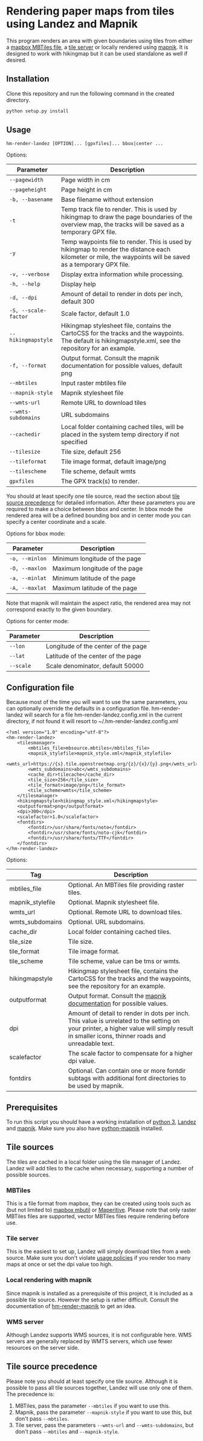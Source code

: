 # Rendering paper maps from tiles using Landez and Mapnik

This program renders an area with given boundaries using tiles from either a [mapbox MBTiles file](https://wiki.openstreetmap.org/wiki/MBTiles), a [tile server](https://wiki.openstreetmap.org/wiki/Tile_servers) or locally rendered using [mapnik](http://mapnik.org/). It is designed to work with hikingmap but it can be used standalone as well if desired.

## Installation
Clone this repository and run the following command in the created directory.
```bash
python setup.py install
```

## Usage

`hm-render-landez [OPTION]... [gpxfiles]... bbox|center ...`

Options:

| Parameter | Description
| --------- | -----------
| `--pagewidth` | Page width in cm
| `--pageheight` | Page height in cm
| `-b, --basename` | Base filename without extension
| `-t` | Temp track file to render. This is used by hikingmap to draw the page boundaries of the overview map, the tracks will be saved as a temporary GPX file.
| `-y` | Temp waypoints file to render. This is used by hikingmap to render the distance each kilometer or mile, the waypoints will be saved as a temporary GPX file.
| `-v, --verbose` | Display extra information while processing.
| `-h, --help` | Display help
| `-d, --dpi` | Amount of detail to render in dots per inch, default 300
| `-S, --scale-factor` | Scale factor, default 1.0
| `--hikingmapstyle` | Hikingmap stylesheet file, contains the CartoCSS for the tracks and the waypoints. The default is hikingmapstyle.xml, see the repository for an example.
| `-f, --format` | Output format. Consult the mapnik documentation for possible values, default png
| `--mbtiles` | Input raster mbtiles file
| `--mapnik-style` | Mapnik stylesheet file
| `--wmts-url` | Remote URL to download tiles
| `--wmts-subdomains` | URL subdomains
| `--cachedir` | Local folder containing cached tiles, will be placed in the system temp directory if not specified
| `--tilesize` | Tile size, default 256
| `--tileformat` | Tile image format, default image/png
| `--tilescheme` | Tile scheme, default wmts
| `gpxfiles` | The GPX track(s) to render.

You should at least specify one tile source, read the section about [tile source precedence](#tile-source-precedence) for detailed information.
After these parameters you are required to make a choice between bbox and center. In bbox mode the rendered area will be a defined bounding box and in center mode you can specify a center coordinate and a scale.

Options for bbox mode:

| Parameter | Description
| --------- | -----------
| `-o, --minlon` | Minimum longitude of the page
| `-O, --maxlon` | Maximum longitude of the page
| `-a, --minlat` | Minimum latitude of the page
| `-A, --maxlat` | Maximum latitude of the page

Note that mapnik will maintain the aspect ratio, the rendered area may not correspond exactly to the given boundary.

Options for center mode:

| Parameter | Description
| --------- | -----------
| `--lon` | Longitude of the center of the page
| `--lat` | Latitude of the center of the page
| `--scale` | Scale denominator, default 50000

## Configuration file

Because most of the time you will want to use the same parameters, you can optionally override the defaults in a configuration file. hm-render-landez will search for a file hm-render-landez.config.xml in the current directory, if not found it will resort to ~/.hm-render-landez.config.xml

```
<?xml version="1.0" encoding="utf-8"?>
<hm-render-landez>
    <tilesmanager>
        <mbtiles_file>mbsource.mbtiles</mbtiles_file>
        <mapnik_stylefile>mapnik_style.xml</mapnik_stylefile>
        <wmts_url>https://{s}.tile.openstreetmap.org/{z}/{x}/{y}.png</wmts_url>
        <wmts_subdomains>abc</wmts_subdomains>
        <cache_dir>tilecache</cache_dir>
        <tile_size>256</tile_size>
        <tile_format>image/png</tile_format>
        <tile_scheme>wmts</tile_scheme>
    </tilesmanager>
    <hikingmapstyle>hikingmap_style.xml</hikingmapstyle>
    <outputformat>png</outputformat>
    <dpi>300</dpi>
    <scalefactor>1.0</scalefactor>
    <fontdirs>
        <fontdir>/usr/share/fonts/noto</fontdir>
        <fontdir>/usr/share/fonts/noto-cjk</fontdir>
        <fontdir>/usr/share/fonts/TTF</fontdir>
    </fontdirs>
</hm-render-landez>
```

Options:

| Tag | Description
| --- | -----------
| mbtiles_file | Optional. An MBTiles file providing raster tiles.
| mapnik_stylefile | Optional. Mapnik stylesheet file.
| wmts_url | Optional. Remote URL to download tiles.
| wmts_subdomains | Optional. URL subdomains.
| cache_dir | Local folder containing cached tiles.
| tile_size | Tile size.
| tile_format | Tile image format.
| tile_scheme | Tile scheme, value can be tms or wmts.
| hikingmapstyle | Hikingmap stylesheet file, contains the CartoCSS for the tracks and the waypoints, see the repository for an example.
| outputformat | Output format. Consult the [mapnik documentation](http://mapnik.org/docs/v2.2.0/api/python/mapnik._mapnik-module.html#render_to_file) for possible values.
| dpi | Amount of detail to render in dots per inch. This value is unrelated to the setting on your printer, a higher value will simply result in smaller icons, thinner roads and unreadable text.
| scalefactor | The scale factor to compensate for a higher dpi value.
| fontdirs | Optional. Can contain one or more fontdir subtags with additional font directories to be used by mapnik.

## Prerequisites

To run this script you should have a working installation of [python 3](https://www.python.org/), [Landez](https://github.com/makinacorpus/landez) and [mapnik](http://mapnik.org/). Make sure you also have [python-mapnik](https://github.com/mapnik/python-mapnik/) installed.

## Tile sources

The tiles are cached in a local folder using the tile manager of Landez. Landez will add tiles to the cache when necessary, supporting a number of possible sources.

### MBTiles

This is a file format from mapbox, they can be created using tools such as (but not limited to) [mapbox mbutil](https://github.com/mapbox/mbutil) or [Maperitive](http://maperitive.net/). Please note that only raster MBTiles files are supported, vector MBTiles files require rendering before use.

### Tile server

This is the easiest to set up, Landez will simply download tiles from a web source. Make sure you don't violate [usage policies](https://operations.osmfoundation.org/policies/tiles/) if you render too many maps at once or set the dpi value too high.

### Local rendering with mapnik

Since mapnik is installed as a prerequisite of this project, it is included as a possible tile source. However the setup is rather difficult. Consult the documentation of [hm-render-mapnik](https://github.com/roelderickx/hm-render-mapnik/) to get an idea.

### WMS server

Although Landez supports WMS sources, it is not configurable here. WMS servers are generally replaced by WMTS servers, which use fewer resources on the server side.

## Tile source precedence

Please note you should at least specify one tile source. Although it is possible to pass all tile sources together, Landez will use only one of them. The precedence is:
1. MBTiles, pass the parameter `--mbtiles` if you want to use this.
2. Mapnik, pass the parameter `--mapnik-style` if you want to use this, but don't pass `--mbtiles`.
3. Tile server, pass the parameters `--wmts-url` and `--wmts-subdomains`, but don't pass `--mbtiles` and `--mapnik-style`.

